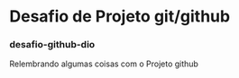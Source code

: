 # Desafio de Projeto git/github
### desafio-github-dio
Relembrando algumas coisas com o Projeto github
